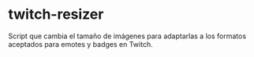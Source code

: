 # twitch-resizer

Script que cambia el tamaño de imágenes para adaptarlas a los formatos aceptados para emotes y badges en Twitch.
